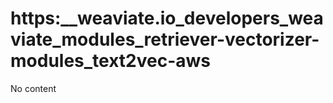 # https:__weaviate.io_developers_weaviate_modules_retriever-vectorizer-modules_text2vec-aws
No content